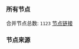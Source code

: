 ### 所有节点
合并节点总数: `1123`
[节点链接](https://raw.githubusercontent.com/rzhy1/11/master/sub/sub_merge_base64.txt)

### 节点来源
